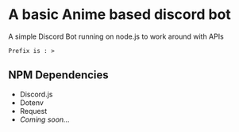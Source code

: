 # A basic Anime based discord bot
A simple Discord Bot running on node.js to work around with APIs

```
Prefix is : >
```

## NPM Dependencies
 - Discord.js
 - Dotenv
 - Request
 - *Coming soon...*
